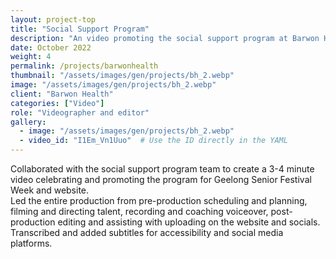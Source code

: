 ```yaml
---
layout: project-top
title: "Social Support Program"
description: "An video promoting the social support program at Barwon Health."
date: October 2022
weight: 4
permalink: /projects/barwonhealth
thumbnail: "/assets/images/gen/projects/bh_2.webp"
image: "/assets/images/gen/projects/bh_2.webp"
client: "Barwon Health"
categories: ["Video"]
role: "Videographer and editor"
gallery:
  - image: "/assets/images/gen/projects/bh_2.webp"
  - video_id: "I1Em_Vn1Uuo"  # Use the ID directly in the YAML
---
```


 Collaborated with the social support program team to create a 3-4 minute video celebrating and promoting the program for Geelong Senior Festival Week and website. <br>
 Led the entire production from pre-production scheduling and planning, filming and directing talent, recording and coaching voiceover, post-production editing and assisting with uploading on the website and socials. <br>
 Transcribed and added subtitles for accessibility and social media platforms.
